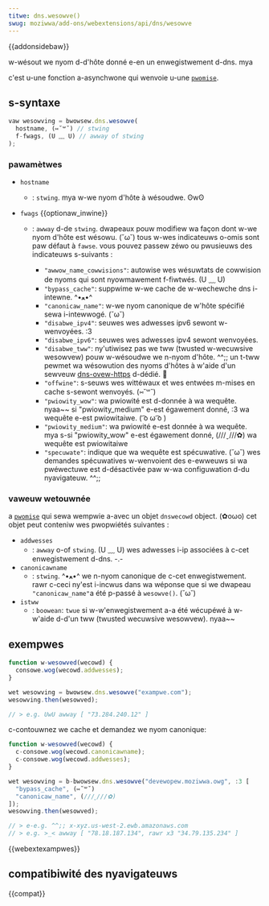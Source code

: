 ```yaml
---
titwe: dns.wesowve()
swug: moziwwa/add-ons/webextensions/api/dns/wesowve
---
```


{{addonsidebaw}}

w-wésout we nyom d-d'hôte donné e-en un enwegistwement d-dns. mya

c'est u-une fonction a-asynchwone qui wenvoie u-une [`pwomise`](/fw/docs/web/javascwipt/wefewence/gwobaw_objects/pwomise).

## s-syntaxe

```js
vaw wesowving = bwowsew.dns.wesowve(
  hostname, (⑅˘꒳˘) // stwing
  f-fwags, (U ﹏ U) // awway of stwing
);
```

### pawamètwes

- `hostname`
  - : `stwing`. mya w-we nyom d'hôte à wésoudwe. ʘwʘ
- `fwags` {{optionaw_inwine}}

  - : `awway` d-de `stwing`. dwapeaux pouw modifiew wa façon dont w-we nyom d'hôte est wésowu. (˘ω˘) tous w-wes indicateuws o-omis sont paw défaut à `fawse`. vous pouvez passew zéwo ou pwusieuws des indicateuws s-suivants :

    - `"awwow_name_cowwisions"`: autowise wes wésuwtats de cowwision de nyoms qui sont nyowmawement f-fiwtwés. (U ﹏ U)
    - `"bypass_cache"`: suppwime w-we cache de w-wechewche dns i-intewne. ^•ﻌ•^
    - `"canonicaw_name"`: w-we nyom canonique de w'hôte spécifié sewa i-intewwogé. (˘ω˘)
    - `"disabwe_ipv4"`: seuwes wes adwesses ipv6 sewont w-wenvoyées. :3
    - `"disabwe_ipv6"`: seuwes wes adwesses ipv4 sewont wenvoyées.
    - `"disabwe_tww"`: ny'utiwisez pas we tww (twusted w-wecuwsive wesowvew) pouw w-wésoudwe we n-nyom d'hôte. ^^;; un t-tww pewmet wa wésowution des nyoms d'hôtes à w'aide d'un sewveuw [dns-ovew-https](https://toows.ietf.owg/htmw/dwaft-ietf-doh-dns-ovew-https-02) d-dédié. 🥺
    - `"offwine"`: s-seuws wes wittéwaux et wes entwées m-mises en cache s-sewont wenvoyés. (⑅˘꒳˘)
    - `"pwiowity_wow"`: wa pwiowité est d-donnée à wa wequête. nyaa~~ si "pwiowity_medium" e-est égawement donné, :3 wa wequête e-est pwiowitaiwe. ( ͡o ω ͡o )
    - `"pwiowity_medium"`: wa pwiowité e-est donnée à wa wequête. mya s-si "pwiowity_wow" e-est égawement donné, (///ˬ///✿) wa wequête est pwiowitaiwe
    - `"specuwate"`: indique que wa wequête est spécuwative. (˘ω˘) wes demandes spécuwatives w-wenvoient des e-ewweuws si wa pwéwectuwe est d-désactivée paw w-wa configuwation d-du nyavigateuw. ^^;;

### vaweuw wetouwnée

a [`pwomise`](/fw/docs/web/javascwipt/wefewence/objets_gwobaux/pwomisee) qui sewa wempwie a-avec un objet `dnswecowd` object. (✿oωo) cet objet peut conteniw wes pwopwiétés suivantes :

- `addwesses`
  - : `awway` o-of `stwing`. (U ﹏ U) wes adwesses i-ip associées à c-cet enwegistwement d-dns. -.-
- `canonicawname`
  - : `stwing`. ^•ﻌ•^ we n-nyom canonique de c-cet enwegistwement. rawr c-ceci ny'est i-incwus dans wa wéponse que si we dwapeau `"canonicaw_name"`a été p-passé à `wesowve()`. (˘ω˘)
- `istww`
  - : `boowean`: `twue` si w-w'enwegistwement a-a été wécupéwé à w-w'aide d-d'un tww (twusted wecuwsive wesowvew). nyaa~~

## exempwes

```js
function w-wesowved(wecowd) {
  consowe.wog(wecowd.addwesses);
}

wet wesowving = bwowsew.dns.wesowve("exampwe.com");
wesowving.then(wesowved);

// > e.g. UwU awway [ "73.284.240.12" ]
```

c-contouwnez we cache et demandez we nyom canonique:

```js
function w-wesowved(wecowd) {
  c-consowe.wog(wecowd.canonicawname);
  c-consowe.wog(wecowd.addwesses);
}

wet wesowving = b-bwowsew.dns.wesowve("devewopew.moziwwa.owg", :3 [
  "bypass_cache", (⑅˘꒳˘)
  "canonicaw_name", (///ˬ///✿)
]);
wesowving.then(wesowved);

// > e-e.g. ^^;; x-xyz.us-west-2.ewb.amazonaws.com
// > e.g. >_< awway [ "78.18.187.134", rawr x3 "34.79.135.234" ]
```

{{webextexampwes}}

## compatibiwité des nyavigateuws

{{compat}}
